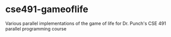 cse491-gameoflife
===============

Various parallel implementations of the game of life for Dr. Punch's CSE 491 parallel programming course